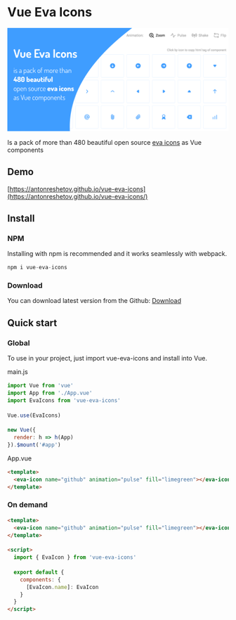 # Vue Eva Icons

<img src="./src/assets/banner.png" alt="logo of vue-awesome repository">

Is a pack of more than 480 beautiful open source [eva icons](https://akveo.github.io/eva-icons) as Vue components

## Demo

[https://antonreshetov.github.io/vue-eva-icons](https://antonreshetov.github.io/vue-eva-icons/)

## Install

### NPM

Installing with npm is recommended and it works seamlessly with webpack.

```js
npm i vue-eva-icons
```

### Download

You can download latest version from the Github: [Download](https://github.com/antonreshetov/vue-eva-icons)

## Quick start

### Global

To use in your project, just import vue-eva-icons and install into Vue.

main.js

```js
import Vue from 'vue'
import App from './App.vue'
import EvaIcons from 'vue-eva-icons'

Vue.use(EvaIcons)

new Vue({
  render: h => h(App)
}).$mount('#app')
```

App.vue

```html
<template>
  <eva-icon name="github" animation="pulse" fill="limegreen"></eva-icon>
</template>
```

### On demand

```html
<template>
  <eva-icon name="github" animation="pulse" fill="limegreen"></eva-icon>
</template>

<script>
  import { EvaIcon } from 'vue-eva-icons'

  export default {
    components: {
      [EvaIcon.name]: EvaIcon
    }
  }
</script>
```
